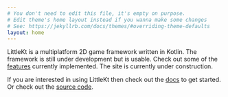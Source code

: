 ```yaml
---
# You don't need to edit this file, it's empty on purpose.
# Edit theme's home layout instead if you wanna make some changes
# See: https://jekyllrb.com/docs/themes/#overriding-theme-defaults
layout: home
---
```


LittleKt is a multiplatform 2D game framework written in Kotlin. The framework is still under development but is usable. Check out some of the [features](/features/) currently implemented. The site is currently under construction.

If you are interested in using LittleKt then check out the [docs](/docs/) to get started. Or check out the [source code](https://github.com/littlektframework/littlekt).
